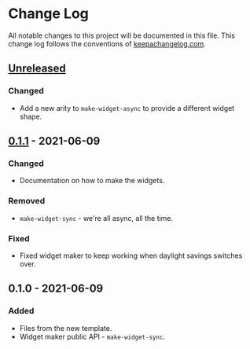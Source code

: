 # Change Log
All notable changes to this project will be documented in this file. This change log follows the conventions of [keepachangelog.com](http://keepachangelog.com/).

## [Unreleased]
### Changed
- Add a new arity to `make-widget-async` to provide a different widget shape.

## [0.1.1] - 2021-06-09
### Changed
- Documentation on how to make the widgets.

### Removed
- `make-widget-sync` - we're all async, all the time.

### Fixed
- Fixed widget maker to keep working when daylight savings switches over.

## 0.1.0 - 2021-06-09
### Added
- Files from the new template.
- Widget maker public API - `make-widget-sync`.

[Unreleased]: https://github.com/your-name/aoc-clojure-leiningen/compare/0.1.1...HEAD
[0.1.1]: https://github.com/your-name/aoc-clojure-leiningen/compare/0.1.0...0.1.1

